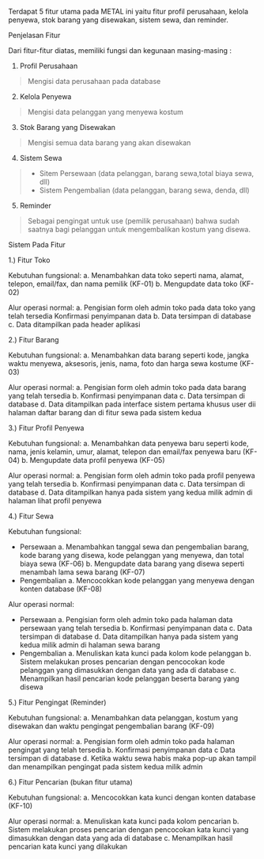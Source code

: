 Terdapat 5 fitur utama pada METAL ini yaitu fitur profil perusahaan, kelola penyewa, stok barang yang disewakan, sistem sewa, dan reminder.

Penjelasan Fitur

Dari fitur-fitur diatas, memiliki fungsi dan kegunaan masing-masing :
1. Profil Perusahaan
> Mengisi data perusahaan pada database
2. Kelola Penyewa
> Mengisi data pelanggan yang menyewa kostum
3. Stok Barang yang Disewakan
> Mengisi semua data barang yang akan disewakan
4. Sistem Sewa
> - Sitem Persewaan (data pelanggan, barang sewa,total biaya sewa, dll)
> - Sistem Pengembalian (data pelanggan, barang sewa, denda, dll)
5. Reminder
> Sebagai pengingat untuk use (pemilik perusahaan) bahwa sudah saatnya  bagi pelanggan untuk mengembalikan kostum yang disewa.

Sistem Pada Fitur

1.) Fitur Toko

Kebutuhan fungsional:
a. Menambahkan data toko seperti nama, alamat, telepon, email/fax, dan nama pemilik (KF-01)
b. Mengupdate data toko (KF-02)

Alur operasi normal:
a. Pengisian form oleh admin toko pada data toko yang telah tersedia Konfirmasi penyimpanan data
b. Data tersimpan di database
c. Data ditampilkan pada header aplikasi

2.) Fitur Barang

Kebutuhan fungsional:
a. Menambahkan data barang seperti kode, jangka waktu menyewa, aksesoris, jenis, nama, foto dan harga sewa kostume (KF-03)

Alur operasi normal:
a. Pengisian form oleh admin toko pada data barang yang telah tersedia
b. Konfirmasi penyimpanan data
c. Data tersimpan di database
d. Data ditampilkan pada interface sistem pertama khusus user dii halaman daftar barang dan di fitur sewa pada sistem kedua

3.) Fitur Profil Penyewa

Kebutuhan fungsional:
a. Menambahkan data penyewa baru seperti kode, nama, jenis kelamin, umur, alamat, telepon dan email/fax penyewa baru (KF-04)
b. Mengupdate data profil penyewa (KF-05)

Alur operasi normal:
a. Pengisian form oleh admin toko pada profil penyewa  yang telah tersedia
b. Konfirmasi penyimpanan data
c. Data tersimpan di database
d. Data ditampilkan hanya pada sistem yang kedua milik admin di halaman lihat profil penyewa

4.) Fitur Sewa

Kebutuhan fungsional:
- Persewaan
a. Menambahkan tanggal sewa dan pengembalian barang, kode barang yang disewa, kode pelanggan yang menyewa, dan total biaya sewa  (KF-06)
b. Mengupdate data barang yang disewa seperti menambah lama sewa barang (KF-07)
- Pengembalian
a. Mencocokkan kode pelanggan yang menyewa dengan konten database (KF-08)

Alur operasi normal:
- Persewaan
a. Pengisian form oleh admin toko pada halaman data persewaan yang telah tersedia
b. Konfirmasi penyimpanan data
c. Data tersimpan di database
d. Data ditampilkan hanya pada sistem yang kedua milik admin di halaman sewa barang
- Pengembalian
a. Menuliskan kata kunci pada kolom kode pelanggan
b. Sistem melakukan proses pencarian dengan pencocokan kode pelanggan  yang dimasukkan dengan data yang ada di database
c. Menampilkan hasil pencarian kode pelanggan beserta barang yang disewa

5.) Fitur Pengingat (Reminder)

Kebutuhan fungsional:
a. Menambahkan data pelanggan, kostum yang disewakan dan waktu pengingat pengembalian barang (KF-09)

Alur operasi normal:
a. Pengisian form oleh admin toko pada halaman pengingat   yang telah tersedia
b. Konfirmasi penyimpanan data
c Data tersimpan di database
d. Ketika waktu sewa habis maka pop-up akan tampil dan menampilkan pengingat pada sistem kedua milik admin

6.) Fitur Pencarian (bukan fitur utama)

Kebutuhan fungsional:
a. Mencocokkan kata kunci dengan konten database (KF-10)

Alur operasi normal:
a. Menuliskan kata kunci pada kolom pencarian
b. Sistem melakukan proses pencarian dengan pencocokan kata kunci yang dimasukkan dengan data yang ada di database
c. Menampilkan hasil pencarian kata kunci yang dilakukan


